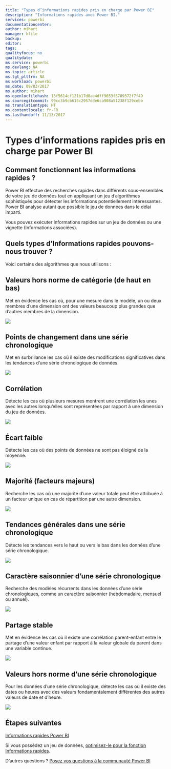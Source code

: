 ```yaml
---
title: "Types d’informations rapides pris en charge par Power BI"
description: "Informations rapides avec Power BI."
services: powerbi
documentationcenter: 
author: mihart
manager: kfile
backup: 
editor: 
tags: 
qualityfocus: no
qualitydate: 
ms.service: powerbi
ms.devlang: NA
ms.topic: article
ms.tgt_pltfrm: NA
ms.workload: powerbi
ms.date: 09/03/2017
ms.author: mihart
ms.openlocfilehash: 13f5614cf121b17d8ae4dff9653f5789372f7f49
ms.sourcegitcommit: 99cc3b9cb615c2957dde6ca908a51238f129cebb
ms.translationtype: HT
ms.contentlocale: fr-FR
ms.lasthandoff: 11/13/2017
---
```

# <a name="types-of-quick-insights-supported-by-power-bi"></a>Types d’informations rapides pris en charge par Power BI
## <a name="how-does-quick-insights-work"></a>Comment fonctionnent les informations rapides ?
Power BI effectue des recherches rapides dans différents sous-ensembles de votre jeu de données tout en appliquant un jeu d’algorithmes sophistiqués pour détecter les informations potentiellement intéressantes. Power BI analyse autant que possible le jeu de données dans le délai imparti.

Vous pouvez exécuter Informations rapides sur un jeu de données ou une vignette (Informations associées).   

## <a name="what-types-of-quick-insights-can-we-find"></a>Quels types d’Informations rapides pouvons-nous trouver ?
Voici certains des algorithmes que nous utilisons :

## <a name="category-outliers-topbottom"></a>Valeurs hors norme de catégorie (de haut en bas)
Met en évidence les cas où, pour une mesure dans le modèle, un ou deux membres d’une dimension ont des valeurs beaucoup plus grandes que d’autres membres de la dimension.  

![](media/service-insight-types/pbi_auto_insight_types_category_outliers.png)

## <a name="change-points-in-a-time-series"></a>Points de changement dans une série chronologique
Met en surbrillance les cas où il existe des modifications significatives dans les tendances d’une série chronologique de données.

![](media/service-insight-types/pbi_auto_insight_types_changepoint.png)

## <a name="correlation"></a>Corrélation
Détecte les cas où plusieurs mesures montrent une corrélation les unes avec les autres lorsqu’elles sont représentées par rapport à une dimension du jeu de données.

![](media/service-insight-types/pbi_auto_insight_types_correlation.png)

## <a name="low-variance"></a>Écart faible
Détecte les cas où des points de données ne sont pas éloigné de la moyenne.

![](media/service-insight-types/power-bi-low-variance.png)

## <a name="majority-major-factors"></a>Majorité (facteurs majeurs)
Recherche les cas où une majorité d’une valeur totale peut être attribuée à un facteur unique en cas de répartition par une autre dimension.  

![](media/service-insight-types/pbi_auto_insight_types_majority.png)

## <a name="overall-trends-in-time-series"></a>Tendances générales dans une série chronologique
Détecte les tendances vers le haut ou vers le bas dans les données d’une série chronologique.

![](media/service-insight-types/pbi_auto_insight_types_trend.png)

## <a name="seasonality-in-time-series"></a>Caractère saisonnier d’une série chronologique
Recherche des modèles récurrents dans les données d’une série chronologiques, comme un caractère saisonnier (hebdomadaire, mensuel ou annuel).

![](media/service-insight-types/pbi_auto_insight_types_seasonality_new.png)

## <a name="steady-share"></a>Partage stable
Met en évidence les cas où il existe une corrélation parent-enfant entre le partage d’une valeur enfant par rapport à la valeur globale du parent dans une variable continue.

![](media/service-insight-types/pbi_auto_insight_types_steadyshare.png)

## <a name="time-series-outliers"></a>Valeurs hors norme d’une série chronologique
Pour les données d’une série chronologique, détecte les cas où il existe des dates ou heures avec des valeurs fondamentalement différentes des autres valeurs de date et d’heure.

![](media/service-insight-types/pbi_auto_insight_types_time_series_outliers.png)

## <a name="next-steps"></a>Étapes suivantes
[Informations rapides Power BI](service-insights.md)

Si vous possédez un jeu de données, [optimisez-le pour la fonction Informations rapides](service-insights-optimize.md).

D’autres questions ? [Posez vos questions à la communauté Power BI](http://community.powerbi.com/)

